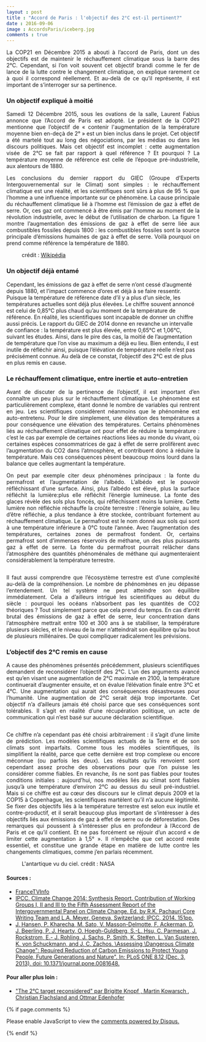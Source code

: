 ```yaml
---
layout : post
title : "Accord de Paris : l'objectif des 2°C est-il pertinent?"
date : 2016-09-06
image : AccordsParis/iceberg.jpg
comments : true
---
```


<p class="intro" style="text-align: justify;"><span class="dropcap">L</span>a COP21 en Décembre 2015 a abouti à l’accord de Paris, dont un des objectifs est de maintenir le réchauffement climatique sous la barre des 2°C. Cependant, si l’on voit souvent cet objectif brandi comme le fer de lance de la lutte contre le changement climatique, on explique rarement ce à quoi il correspond réellement. Et au-delà de ce qu’il représente, il est important de s’interroger sur sa pertinence.</p>

### Un objectif expliqué à moitié

<p style="text-align: justify;">Samedi 12 Décembre 2015, sous les ovations de la salle, Laurent Fabius annonce que l’Accord de Paris est adopté. Le président de la COP21 mentionne que l’objectif de « contenir l'augmentation de la température moyenne bien en-deçà de 2° » est un bien inclus dans le projet. Cet objectif a été martelé tout au long des négociations, par les médias ou dans les discours politiques. Mais cet objectif est incomplet : cette augmentation visée de 2°C se fait par rapport à quel référence ? Et pourquoi ? La température moyenne de référence est celle de l’époque pré-industrielle, aux alentours de 1880.</p>

<p style="text-align: justify;">Les conclusions du dernier rapport du GIEC (Groupe d’Experts Intergouvernemental sur le Climat) sont simples : le réchauffement climatique est une réalité, et les scientifiques sont sûrs à plus de 95 % que l’homme a une influence importante sur ce phénomène. La cause principale du réchauffement climatique lié à l’homme est l’émission de gaz à effet de serre. Or, ces gaz ont commencé à être émis par l’homme au moment de la révolution industrielle, avec le début de l’utilisation de charbon. La figure 1 montre l’augmentation des émissions de gaz à effet de serre liée aux combustibles fossiles depuis 1800 : les combustibles fossiles sont la source principale d’émissions humaines de gaz à effet de serre. Voilà pourquoi on prend comme référence la température de 1880.</p>

<figure>
	<img src="{{ '/assets/img/AccordsParis/GlobalCarbonEmission.png' | prepend: site.baseurl }}" alt=""> 
	<figcaption>crédit : <a href="https://en.wikipedia.org/wiki/Fossil_fuel">Wikipédia</a></figcaption>
</figure>

### Un objectif déjà entamé

Cependant, les émissions de gaz à effet de serre n’ont cessé d’augmenté depuis 1880, et l’impact commence d’ores et déjà à se faire ressentir. Puisque la température de référence date d’il y a plus d’un siècle, les températures actuelles sont déjà plus élevées. Le chiffre souvent annoncé est celui de 0,85°C plus chaud qu’au moment de la température de référence. En réalité, les scientifiques sont incapable de donner un chiffre aussi précis. Le rapport du GIEC de 2014 donne en revanche un intervalle de confiance : la température est plus élevée, entre 0,65°C et 1,06°C, suivant les études. Ainsi, dans le pire des cas, la moitié de l’augmentation de température que l’on vise au maximum a déjà eu lieu. Bien entendu, il est inutile de réfléchir ainsi, puisque l’élévation de température réelle n’est pas précisément connue. Au delà de ce constat, l’objectif des 2°C est de plus en plus remis en cause.

### Le réchauffement climatique, entre inertie et auto-entretien

<p style="text-align: justify;">Avant de discuter de la pertinence de l’objectif, il est important d’en connaître un peu plus sur le réchauffement climatique. Le phénomène est particulièrement complexe, étant donné le nombre de variables qui rentrent en jeu. Les scientifiques considèrent néanmoins que le phénomène est auto-entretenu. Pour le dire simplement, une élévation des températures a pour conséquence une élévation des températures. Certains phénomènes liés au réchauffement climatique ont pour effet de réduire la température : c’est le cas par exemple de certaines réactions liées au monde du vivant, où certaines espèces consommatrices de gaz à effet de serre prolifèrent avec l’augmentation du CO2 dans l’atmosphère, et contribuent donc à réduire la température. Mais ces conséquences pèsent beaucoup moins lourd dans la balance que celles augmentant la température.</p>

<p style="text-align: justify;">On peut par exemple citer deux phénomènes principaux : la fonte du permafrost et l’augmentation de l’albédo. L’albédo est le pouvoir réfléchissant d’une surface. Ainsi, plus l’albédo est élevé, plus la surface réfléchit la lumière:plus elle réfléchit l’énergie lumineuse. La fonte des glaces révèle des sols plus foncés, qui réfléchissent moins la lumière. Cette lumière non réfléchie réchauffe la croûte terrestre : l’énergie solaire, au lieu d’être réfléchie, a plus tendance à être stockée, contribuant fortement au réchauffement climatique. Le permafrost est le nom donné aux sols qui sont à une température inférieure à 0°C toute l’année. Avec l’augmentation des températures, certaines zones de permafrost fondent. Or, certains permafrost sont d’immenses réservoirs de méthane, un des plus puissants gaz à effet de serre. La fonte du permafrost pourrait relâcher dans l’atmosphère des quantités phénoménales de méthane qui augmenteraient considérablement la température terrestre.</p>

<img src="{{ '/assets/img/AccordsParis/icebergs.jpg' | prepend: site.baseurl }}" alt="">

<p style="text-align: justify;">Il faut aussi comprendre que l’écosystème terrestre est d’une complexité au-delà de la compréhension. Le nombre de phénomènes en jeu dépasse l’entendement. Un tel système ne peut atteindre son équilibre immédiatement. Cela a d’ailleurs intrigué les scientifiques au début du siècle : pourquoi les océans n’absorbent pas les quantités de CO2 théoriques ? Tout simplement parce que cela prend du temps. En cas d’arrêt brutal des émissions de gaz à effet de serre, leur concentration dans l’atmosphère mettrait entre 100 et 300 ans à se stabiliser, la température plusieurs siècles, et le niveau de la mer n’atteindrait son équilibre qu’au bout de plusieurs millénaires. De quoi compliquer radicalement les prévisions.</p>

### L’objectif des 2°C remis en cause

<p style="text-align: justify;">A cause des phénomènes présentés précédemment, plusieurs scientifiques demandent de reconsidérer l’objectif des 2°C. L’un des arguments avancé est qu’en visant une augmentation de 2°C maximale en 2100, la température continuerait d’augmenter ensuite, et on évalue l’élévation finale entre 3°C et 4°C. Une augmentation qui aurait des conséquences désastreuses pour l’humanité. Une augmentation de 2°C serait déjà trop importante. Cet objectif n’a d’ailleurs jamais été choisi parce que ses conséquences sont tolérables. Il s’agit en réalité d’une récupération politique, un acte de communication qui n’est basé sur aucune déclaration scientifique.</p>

<img src="{{ '/assets/img/AccordsParis/icemelting.jpg' | prepend: site.baseurl }}" alt="">

<p style="text-align: justify;">Ce chiffre n’a cependant pas été choisi arbitrairement : il s’agit d’une limite de prédiction. Les modèles scientifiques actuels de la Terre et de son climats sont imparfaits. Comme tous les modèles scientifiques, ils simplifient la réalité, parce que cette dernière est trop complexe ou encore méconnue (ou parfois les deux). Les résultats qu’ils renvoient sont cependant assez proche des observations pour que l’on puisse les considérer comme fiables. En revanche, ils ne sont pas fiables pour toutes conditions initiales : aujourd’hui, nos modèles liés au climat sont fiables jusqu’à une température d’environ 2°C au dessus du seuil pré-industriel. Mais si ce chiffre est au cœur des discours sur le climat depuis 2009 et la COP15 à Copenhague, les scientifiques martèlent qu’il n’a aucune légitimité. Se fixer des objectifs liés à la température terrestre est selon eux inutile et contre-productif, et il serait beaucoup plus important de s’intéresser à des objectifs liés aux émissions de gaz à effet de serre ou de déforestation. Des remarques qui poussent à s’intéresser plus en profondeur à l’Accord de Paris et ce qu’il contient. Et ne pas forcément se réjouir d’un accord « de limiter cette augmentation à 1,5° ». Il n’empêche que cet accord reste essentiel, et constitue une grande étape en matière de lutte contre les changements climatiques, comme j’en parlais récemment.</p>

<figure>
	<img src="{{ '/assets/img/AccordsParis/NASAAntartic.jpg' | prepend: site.baseurl }}" alt=""> 
	<figcaption>L'antartique vu du ciel. crédit : NASA</figcaption>
</figure>

#### Sources :
* <a href="http://www.francetvinfo.fr/meteo/climat/cop21/cop21-les-principales-annonces-de-laurent-fabius-sur-le-projet-d-accord-final_1218669.html"> FranceTVInfo</a>
* <a href="http://www.ipcc.ch/report/ar5/syr/)">IPCC. Climate Change 2014: Synthesis Report. Contribution of Working Groups I, II and III to the Fifth Assessment Report of the Intergovernmental Panel on Climate Change. Ed. by R.K. Pachauri Core Writing Team and L.A. Meyer. Geneva, Switzerland: IPCC, 2014. 151pp.</a>
* <a href="http://journals.plos.org/plosone/article?id=10.1371/journal.pone.0081648">J. Hansen, P. Kharecha, M. Sato, V. Masson-Delmotte, F. Ackerman, D. J. Beerling, P. J. Hearty, O. Hoegh-Guldberg, S.-L. Hsu, C. Parmesan, J. Rockstrom, E.- J. Rohling, J. Sachs, P. Smith, K. Ste#en, L. Van Susteren, K. von Schuckmann, and J. C. Zachos. \Assessing \Dangerous Climate Change": Required Reduction of Carbon Emissions to Protect Young People, Future Generations and Nature". In: PLoS ONE 8.12 (Dec. 3, 2013). doi: 10.1371/journal.pone.0081648.</a>

#### Pour aller plus loin :
* <a href="http://www.mikehulme.org/wp-content/uploads/2012/08/2012-Hulme-in-Edenhofer-Chp-12.pdf">"The 2°C target reconsidered" par Brigitte Knopf , Martin Kowarsch , Christian Flachsland and Ottmar Edenhofer</a>

{% if page.comments %}
<div id="disqus_thread"></div>
<script>

/**
 *  RECOMMENDED CONFIGURATION VARIABLES: EDIT AND UNCOMMENT THE SECTION BELOW TO INSERT DYNAMIC VALUES FROM YOUR PLATFORM OR CMS.
 *  LEARN WHY DEFINING THESE VARIABLES IS IMPORTANT: https://disqus.com/admin/universalcode/#configuration-variables */
/*
var disqus_config = function () {
    this.page.url = http://www.charlesgabouleaud.fr/blog/Accord-Paris-2C-pertinent/;  // Replace PAGE_URL with your page's canonical URL variable
    this.page.identifier = PAGE_IDENTIFIER; // Replace PAGE_IDENTIFIER with your page's unique identifier variable
};
*/
(function() { // DON'T EDIT BELOW THIS LINE
    var d = document, s = d.createElement('script');
    s.src = '//charlesgabouleaud-fr.disqus.com/embed.js';
    s.setAttribute('data-timestamp', +new Date());
    (d.head || d.body).appendChild(s);
})();
</script>
<noscript>Please enable JavaScript to view the <a href="https://disqus.com/?ref_noscript">comments powered by Disqus.</a></noscript>
                                    
{% endif %}

